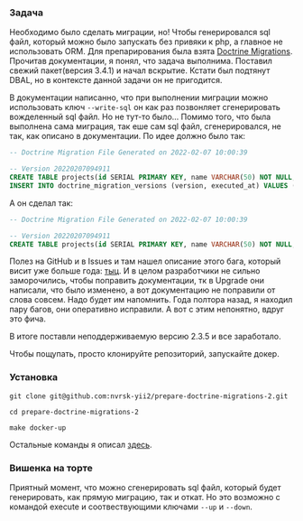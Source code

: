 ### Задача

Необходимо было сделать миграции, но! Чтобы генерировался sql файл, который можно было запускать без привяки к php, а главное не использовать ORM. Для препарирования была взята [Doctrine Migrations](https://www.doctrine-project.org/projects/migrations.html). Прочитав документации, я понял, что задача выполнима. Поставил свежий пакет(версия 3.4.1) и начал вскрытие. Кстати был подтянут DBAL, но в контексте данной задачи он не пригодится.

В документации написанно, что при выполнении миграции можно использовать ключ `--write-sql` он как раз позвонляет сгенерировать вожделенный sql файл. Но не тут-то было... Помимо того, что была выполнена сама миграция, так еше сам sql файл, сгенерировался, не так, как описано в документации.
По идее должно было так:
```sql
-- Doctrine Migration File Generated on 2022-02-07 10:00:39

-- Version 20220207094911
CREATE TABLE projects(id SERIAL PRIMARY KEY, name VARCHAR(50) NOT NULL, description TEXT);
INSERT INTO doctrine_migration_versions (version, executed_at) VALUES ('20220207094911', CURRENT_TIMESTAMP);
```
А он сделал так:

```sql
-- Doctrine Migration File Generated on 2022-02-07 10:00:39

-- Version 20220207094911
CREATE TABLE projects(id SERIAL PRIMARY KEY, name VARCHAR(50) NOT NULL, description TEXT);
```

Полез на GitHub и в Issues и там нашел описание этого бага, который висит уже больше года: [тыц](https://github.com/doctrine/migrations/issues/1082). И в целом разработчики не сильно заморочились, чтобы поправить документации, тк в Upgrade они написали, что было изменено, а вот документацию не поправили от слова совсем.
Надо будет им напомнить. Года полтора назад, я находил пару багов, они оперативно исправили. А вот с этим непонятно, вдруг это фича.

В итоге поставли неподдерживаемую версию 2.3.5 и все заработало.

Чтобы пощупать, просто клонируйте репозиторий, запускайте докер.

### Установка

`git clone git@github.com:nvrsk-yii2/prepare-doctrine-migrations-2.git`

`cd prepare-doctrine-migrations-2`

`make docker-up`

Остальные команды я описал [здесь](/docs/COMMANDS.md).

### Вишенка на торте
Приятный момент, что можно сгенерировать sql файл, который будет генерировать, как прямую миграцию, так и откат. Но это возможно с командой execute и соотвествующими ключами `--up` и `--down`.  